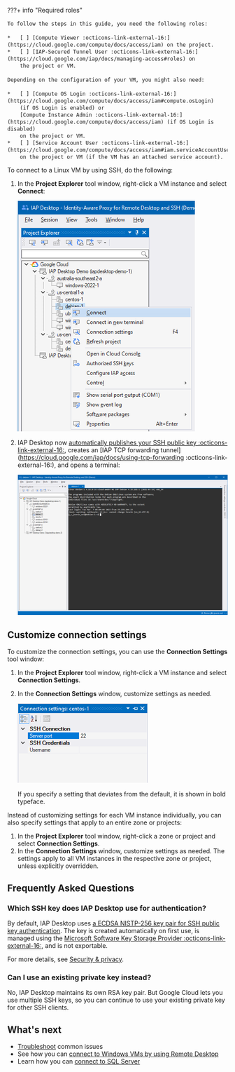 ???+ info "Required roles"

    To follow the steps in this guide, you need the following roles:
    
    *   [ ] [Compute Viewer :octicons-link-external-16:](https://cloud.google.com/compute/docs/access/iam) on the project.
    *   [ ] [IAP-Secured Tunnel User :octicons-link-external-16:](https://cloud.google.com/iap/docs/managing-access#roles) on
        the project or VM.
    
    Depending on the configuration of your VM, you might also need:
    
    *   [ ] [Compute OS Login :octicons-link-external-16:](https://cloud.google.com/compute/docs/access/iam#compute.osLogin)
        (if OS Login is enabled) or 
        [Compute Instance Admin :octicons-link-external-16:](https://cloud.google.com/compute/docs/access/iam) (if OS Login is disabled)
        on the project or VM.
    *   [ ] [Service Account User :octicons-link-external-16:](https://cloud.google.com/compute/docs/access/iam#iam.serviceAccountUser) 
        on the project or VM (if the VM has an attached service account).

To connect to a Linux VM by using SSH, do the following:

1. In the **Project Explorer** tool window, right-click a VM instance and select **Connect**:

   ![Context menu](images/Connecting-SSH.png)


 1. IAP Desktop now [automatically publishes your SSH public key :octicons-link-external-16:](https://cloud.google.com/compute/docs/instances/access-overview#managing_user_access), 
    creates an [IAP TCP forwarding tunnel](https://cloud.google.com/iap/docs/using-tcp-forwarding :octicons-link-external-16:), and
    opens a terminal:
   
    ![SSH Terminal](images/SSH-Terminal.png)

## Customize connection settings

To customize the connection settings, you can use the **Connection Settings** tool window:

1.  In the **Project Explorer** tool window, right-click a VM instance and select **Connection Settings**.
1.  In the **Connection Settings** window, customize settings as needed. 

    ![Connection settings](images/Connection-Settings-SSH.png)

    If you specify a setting
    that deviates from the default, it is shown in bold typeface.

Instead of customizing settings for each VM instance individually, you can also specify settings that apply to 
an entire zone or projects:

1.  In the **Project Explorer** tool window, right-click a zone or project and select **Connection Settings**.
1.  In the **Connection Settings** window, customize settings as needed. The settings apply to all VM instances
    in the respective zone or project, unless explicitly overridden.




## Frequently Asked Questions

### Which SSH key does IAP Desktop use for authentication?

By default, IAP Desktop uses [a ECDSA NISTP-256 key pair for SSH public key authentication](ssh-algorithms.md).
The key is created automatically on first use, is managed using the
[Microsoft Software Key Storage Provider :octicons-link-external-16:](https://docs.microsoft.com/en-us/windows/win32/seccertenroll/cng-key-storage-providers#microsoft-software-key-storage-provider),
and is not exportable.

For more details, see [Security & privacy](security.md).

### Can I use an existing private key instead?

No, IAP Desktop maintains its own RSA key pair. But Google Cloud lets you use multiple 
SSH keys, so you can continue to use your existing private key for other SSH clients.

## What's next

*   [Troubleshoot](troubleshooting.md) common issues
*   See how you can [connect to Windows VMs by using Remote Desktop](connect-windows.md)
*   Learn how you can [connect to SQL Server](connect-sqlserver.md)
